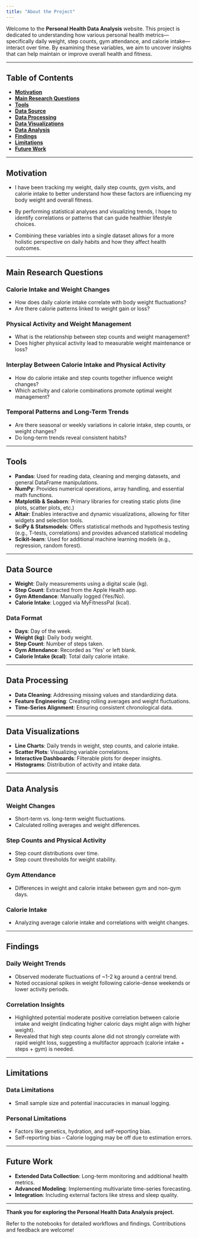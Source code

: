 ```yaml
---
title: "About the Project"
---
```



Welcome to the **Personal Health Data Analysis** website. This project is dedicated to understanding how various personal health metrics—specifically daily weight, step counts, gym attendance, and calorie intake—interact over time. By examining these variables, we aim to uncover insights that can help maintain or improve overall health and fitness.


---

## Table of Contents
- **[Motivation](#motivation)**
- **[Main Research Questions](#main-research-questions)**
- **[Tools](#tools)**
- **[Data Source](#data-source)**
- **[Data Processing](#data-processing)**
- **[Data Visualizations](#data-visualizations)**
- **[Data Analysis](#data-analysis)**
- **[Findings](#findings)**
- **[Limitations](#limitations)**
- **[Future Work](#future-work)**

---

## Motivation
- I have been tracking my weight, daily step counts, gym visits, and calorie intake to better understand how these factors are influencing my body weight and overall fitness.

- By performing statistical analyses and visualizing trends, I hope to identify correlations or patterns that can guide healthier lifestyle choices.

- Combining these variables into a single dataset allows for a more holistic perspective on daily habits and how they affect health outcomes.

---

## Main Research Questions
### Calorie Intake and Weight Changes
- How does daily calorie intake correlate with body weight fluctuations?
- Are there calorie patterns linked to weight gain or loss?

### Physical Activity and Weight Management
- What is the relationship between step counts and weight management?
- Does higher physical activity lead to measurable weight maintenance or loss?

### Interplay Between Calorie Intake and Physical Activity
- How do calorie intake and step counts together influence weight changes?
- Which activity and calorie combinations promote optimal weight management?

### Temporal Patterns and Long-Term Trends
- Are there seasonal or weekly variations in calorie intake, step counts, or weight changes?
- Do long-term trends reveal consistent habits?

---

## Tools
- **Pandas**: Used for reading data, cleaning and merging datasets, and general DataFrame manipulations.
- **NumPy**: Provides numerical operations, array handling, and essential math functions.
- **Matplotlib & Seaborn**: Primary libraries for creating static plots (line plots, scatter plots, etc.)
- **Altair**: Enables interactive and dynamic visualizations, allowing for filter widgets and selection tools.
- **SciPy & Statsmodels**: Offers statistical methods and hypothesis testing (e.g., T-tests, correlations) and provides advanced statistical modeling
- **Scikit-learn**: Used for additional machine learning models (e.g., regression, random forest).

---

## Data Source
- **Weight**: Daily measurements using a digital scale (kg).
- **Step Count**: Extracted from the Apple Health app.
- **Gym Attendance**: Manually logged (Yes/No).
- **Calorie Intake**: Logged via MyFitnessPal (kcal).

### Data Format
- **Days**: Day of the week.
- **Weight (kg)**: Daily body weight.
- **Step Count**: Number of steps taken.
- **Gym Attendance**: Recorded as 'Yes' or left blank.
- **Calorie Intake (kcal)**: Total daily calorie intake.

---

## Data Processing
- **Data Cleaning**: Addressing missing values and standardizing data.
- **Feature Engineering**: Creating rolling averages and weight fluctuations.
- **Time-Series Alignment**: Ensuring consistent chronological data.

---

## Data Visualizations
- **Line Charts**: Daily trends in weight, step counts, and calorie intake.
- **Scatter Plots**: Visualizing variable correlations.
- **Interactive Dashboards**: Filterable plots for deeper insights.
- **Histograms**: Distribution of activity and intake data.

---

## Data Analysis
### Weight Changes
- Short-term vs. long-term weight fluctuations.
- Calculated rolling averages and weight differences.

### Step Counts and Physical Activity
- Step count distributions over time.
- Step count thresholds for weight stability.

### Gym Attendance
- Differences in weight and calorie intake between gym and non-gym days.

### Calorie Intake
- Analyzing average calorie intake and correlations with weight changes.

---

## Findings
### Daily Weight Trends
- Observed moderate fluctuations of ~1-2 kg around a central trend.
- Noted occasional spikes in weight following calorie-dense weekends or lower activity periods.

### Correlation Insights
- Highlighted potential moderate positive correlation between calorie intake and weight (indicating higher caloric days might align with higher weight).
- Revealed that high step counts alone did not strongly correlate with rapid weight loss, suggesting a multifactor approach (calorie intake + steps + gym) is needed.

---

## Limitations
### Data Limitations
- Small sample size and potential inaccuracies in manual logging.

### Personal Limitations
- Factors like genetics, hydration, and self-reporting bias.
- Self-reporting bias – Calorie logging may be off due to estimation errors.

---

## Future Work
- **Extended Data Collection**: Long-term monitoring and additional health metrics.
- **Advanced Modeling**: Implementing multivariate time-series forecasting.
- **Integration**: Including external factors like stress and sleep quality.

---

**Thank you for exploring the Personal Health Data Analysis project.**

Refer to the notebooks for detailed workflows and findings. Contributions and feedback are welcome!
